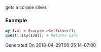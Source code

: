 gets a corpse silver.
### Example

```perl
my $val = $corpse->GetSilver();
quest::say($val); # Returns uint
```


Generated On 2018-04-29T00:35:14-07:00